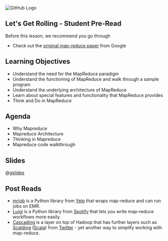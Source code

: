 ![GitHub Logo](https://s3.ap-south-1.amazonaws.com/greyatom-social/logo.png)

## Let's Get Rolling - Student Pre-Read
Before this lesson, we recommend you go through
 * Check out the [original map-reduce paper](http://research.google.com/archive/mapreduce.html) from Google

## Learning Objectives
* Understand the need for the MapReduce paradigm
* Understand the functioning of MapReduce and walk through a sample program
* Understand the underlying architecture of MapReduce
* Learn about special features and functionality that MapReduce provides
* Think and Do in MapReduce


## Agenda
* Why Mapreduce
* Mapreduce Architecture
* Thinking in Mapreduce
* Mapreduce code walkthrough

## Slides
@[gslides](1dAgsETqI9eZbAEzKyfxcxoPQk7jiWGGZAWtCrhqGI0A)

## Post Reads
 * [mrjob](https://github.com/Yelp/mrjob) is a Python library from [Yelp](http://www.yelp.com/) that wraps map-reduce and can run jobs on EMR.
 * [Luigi](https://github.com/spotify/luigi) is a Python library from [Spotify](https://www.spotify.com/us/) that lets you write map-reduce workflows more easily.
 * [Cascading](http://www.cascading.org/) is a layer on top of Hadoop that has further layers such as [Scalding](https://github.com/twitter/scalding) ([Scala](http://www.scala-lang.org/)) from [Twitter](https://twitter.com/) - yet another way to simplify working with map-reduce.
